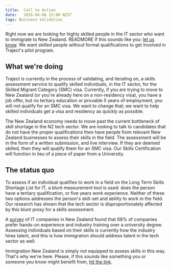 ```yaml
---
title:  Call to Action
date:   2016-04-06 15:00 NZST
tags: Business Validation
---
```


Right now we are looking for highly skilled people in the IT sector who want to immigrate to New Zealand. READMORE If this sounds like you: [let us know](http://www.traject.nz/). We want skilled people without formal qualifications to get involved in Traject's pilot program.

## What we're doing
Traject is currently in the process of validating, and iterating on, a skills assessment service to qualify skilled individuals, in the IT sector, for the Skilled Migrant Category (SMC) visa. Currently, if you are trying to move to New Zealand (or you're already here on a non-residency visa), you have a job offer, but no tertiary education or provable 5 years of employment, you will not qualify for an SMC visa. We want to change that; we want to help skilled individuals get a visa and residency as quickly as possible. 

The New Zealand economy needs to move past the current bottleneck of skill shortage in the NZ tech sector. We are looking to talk to candidates that do not have the proper qualifications then have people from relevant New Zealand businesses to assess their skills in the field. The assessment will be in the form of a written submission, and live interview. If they are deemed skilled, then they will qualify them for an SMC visa. Our Skills Certification will function in lieu of a piece of paper from a University.

## The status quo
To assess if an individual qualifies to work in a field on the Long Term Skills Shortage List for IT, a blunt measurement tool is used: does the person have a tertiary qualification, or five years work experience. Neither of these two options addresses the person's skill-set and ability to work in the field. Our research has shown that the tech sector is disproportionately affected by this blunt proxy for a skills assessment. 

A [survey](https://www.absoluteit.co.nz/2016/03/experience-outsmarts-university-degree/) of IT companies in New Zealand found that 68% of companies prefer hands-on experience and industry training over a university degree. Assessing individuals based on their skills is currently how the industry hires talent, and this is how immigration should address talent in the tech sector as well. 

Immigration New Zealand is simply not equipped to assess skills in this way. That's why we're here. Please, if this sounds like something you or someone you know might benefit from, [hit the link](www.traject.nz/). 